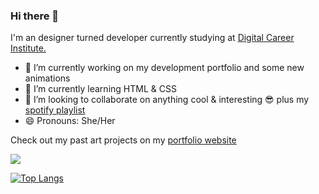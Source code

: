 ### Hi there 👋

I'm an designer turned developer currently studying at [Digital Career Institute.](https://digitalcareerinstitute.org/ "Digital Career Institute.")

- 🔭 I’m currently working on my development portfolio and some new animations 
- 🌱 I’m currently learning HTML & CSS
- 👯 I’m looking to collaborate on anything cool & interesting 😎 plus my [spotify playlist](https://open.spotify.com/playlist/5pbGaZighnWKwIuueauFfk?si=i5HmtQlDTL6GsgZS8oP0MA)
- 😄 Pronouns: She/Her

Check out my past art projects on my [portfolio website](https://www.aimeeharkin.com/)

<img src="https://github-readme-stats.vercel.app/api?username=aimhark&&show_icons=true&title_color=ffffff&icon_color=bb2acf&text_color=daf7dc&bg_color=151515">

[![Top Langs](https://github-readme-stats.vercel.app/api/top-langs/?username=aimhark&langs_count=8)](https://github.com/anuraghazra/github-readme-stats)
